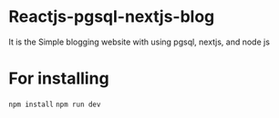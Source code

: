 # Reactjs-pgsql-nextjs-blog
It is the Simple blogging website with using pgsql, nextjs, and node js

# For installing
`npm install`
`npm run dev`
